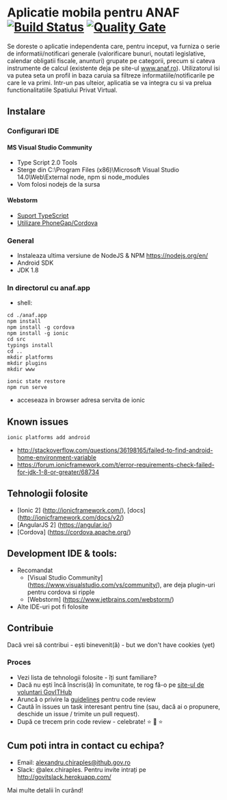# Aplicatie mobila pentru ANAF [![Build Status](https://travis-ci.org/gov-ithub/anaf-mobile.svg?branch=master)](https://travis-ci.org/gov-ithub/anaf-mobile) [![Quality Gate](https://sonarqube.com/api/badges/gate?key=govithub:anaf-mobile)](https://sonarqube.com/dashboard?id=govithub:anaf-mobile)
Se doreste o aplicatie independenta care, pentru inceput, va furniza o serie de informatii/notificari generale (valorificare bunuri, noutati legislative, calendar obligatii fiscale, anunturi) grupate pe categorii, precum si cateva instrumente de calcul (existente deja pe site-ul www.anaf.ro). Utilizatorul isi va putea seta un profil in baza caruia sa filtreze informatiile/notificarile pe care le va primi. Intr-un pas ulteior, aplicatia se va integra cu si va prelua functionalitatiile Spatiului Privat Virtual.

## Instalare

### Configurari IDE

#### MS Visual Studio Community
- Type Script 2.0 Tools
- Sterge din C:\Program Files (x86)\Microsoft Visual Studio 14.0\Web\External node, npm si node_modules
- Vom folosi nodejs de la sursa

#### Webstorm
- [Suport TypeScript](https://www.jetbrains.com/help/webstorm/2016.3/typescript-support.html)
- [Utilizare PhoneGap/Cordova](https://www.jetbrains.com/help/webstorm/2016.2/using-phonegap-cordova.html)

### General
- Instaleaza ultima versiune de NodeJS & NPM https://nodejs.org/en/
- Android SDK
- JDK 1.8

### In directorul cu anaf.app
- shell: 
```
cd ./anaf.app 
npm install
npm install -g cordova
npm install -g ionic
cd src
typings install
cd ..
mkdir platforms
mkdir plugins
mkdir www

ionic state restore
npm run serve
```
- acceseaza in browser adresa servita de ionic

## Known issues
`ionic platforms add android` 
- http://stackoverflow.com/questions/36198165/failed-to-find-android-home-environment-variable
- https://forum.ionicframework.com/t/error-requirements-check-failed-for-jdk-1-8-or-greater/68734 

## Tehnologii folosite
- [Ionic 2] (http://ionicframework.com/), [docs] (http://ionicframework.com/docs/v2/)
- [AngularJS 2] (https://angular.io/)
- [Cordova] (https://cordova.apache.org/)

## Development IDE & tools:
- Recomandat 
	- [Visual Studio Community] (https://www.visualstudio.com/vs/community/), are deja plugin-uri pentru cordova si ripple
	- [Webstorm] (https://www.jetbrains.com/webstorm/)
- Alte IDE-uri pot fi folosite

## Contribuie

Dacă vrei să contribui - ești binevenit(ă) - but we don't have cookies (yet) 

### Proces
- Vezi lista de tehnologii folosite - îți sunt familiare?
- Dacă nu ești încă înscris(ă) în comunitate, te rog fă-o pe [site-ul de voluntari GovITHub](http://voluntari.ithub.gov.ro/)
- Aruncă o privire la [guidelines](https://github.com/gov-ithub/guidelines/blob/master/CODE_REVIEW.md) pentru code review 
- Caută în issues un task interesant pentru tine (sau, dacă ai o propunere, deschide un issue / trimite un pull request). 
- După ce trecem prin code review - celebrate! :star: :star2: :star:

## Cum poti intra in contact cu echipa?
- Email: alexandru.chiraples@ithub.gov.ro
- Slack: @alex.chiraples. Pentru invite intrați pe http://govitslack.herokuapp.com/

Mai multe detalii în curând! 
